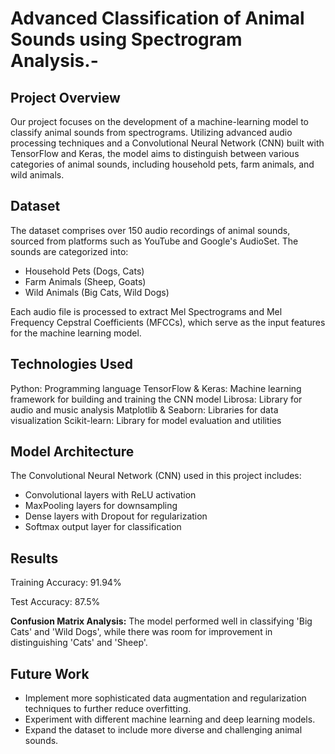 # Advanced Classification of Animal Sounds using Spectrogram Analysis.-

## Project Overview
Our project focuses on the development of a machine-learning model to classify animal sounds from spectrograms. Utilizing advanced audio processing techniques and a Convolutional Neural Network (CNN) built with TensorFlow and Keras, the model aims to distinguish between various categories of animal sounds, including household pets, farm animals, and wild animals.

## Dataset
The dataset comprises over 150 audio recordings of animal sounds, sourced from platforms such as YouTube and Google's AudioSet. The sounds are categorized into:

- Household Pets (Dogs, Cats)
- Farm Animals (Sheep, Goats)
- Wild Animals (Big Cats, Wild Dogs)

Each audio file is processed to extract Mel Spectrograms and Mel Frequency Cepstral Coefficients (MFCCs), which serve as the input features for the machine learning model.

## Technologies Used
Python: Programming language
TensorFlow & Keras: Machine learning framework for building and training the CNN model
Librosa: Library for audio and music analysis
Matplotlib & Seaborn: Libraries for data visualization
Scikit-learn: Library for model evaluation and utilities

## Model Architecture
The Convolutional Neural Network (CNN) used in this project includes:

- Convolutional layers with ReLU activation
- MaxPooling layers for downsampling
- Dense layers with Dropout for regularization
- Softmax output layer for classification

## Results
Training Accuracy: 91.94%

Test Accuracy: 87.5%

**Confusion Matrix Analysis:** The model performed well in classifying 'Big Cats' and 'Wild Dogs', while there was room for improvement in distinguishing 'Cats' and 'Sheep'.

## Future Work
- Implement more sophisticated data augmentation and regularization techniques to further reduce overfitting.
- Experiment with different machine learning and deep learning models.
- Expand the dataset to include more diverse and challenging animal sounds.


